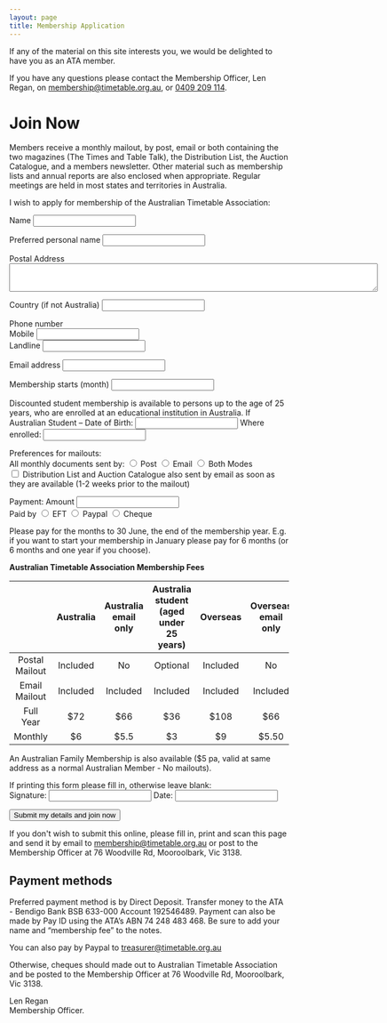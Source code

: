 ```yaml
---
layout: page
title: Membership Application
---
```

If any of the material on this site interests you, we would be delighted to have you as an ATA member.

If you have any questions please contact the Membership Officer, Len Regan, on [membership@timetable.org.au](mailto:membership@timetable.org.au), or [0409 209 114](tel:+61409209114).

# Join Now

Members receive a monthly mailout, by post, email or both containing the two magazines (The Times and Table Talk), the Distribution List,  the Auction Catalogue, and a members newsletter.  Other material such as membership lists and annual reports are also enclosed when appropriate. Regular meetings are held in most states and territories in Australia.

I wish to apply for membership of the Australian Timetable Association:

<form accept-charset="UTF-8" action="mail.php" method="POST">
  <p>Name <input type="text" name="name"><p>
  <p>Preferred personal name <input type="text" name="preferred_name"></p>
  <p>Postal Address <textarea rows="3" cols="80" name="postal_address"></textarea>
  <p>Country (if not Australia) <input type="text" name="country"></p>
  <p>Phone number<br>
     Mobile <input type="text" name="mobile"><br>
     Landline <input type="text" name="landline"><br>
  </p>
  <p>Email address <input type="email" name="email"></p>
  <p>Membership starts (month) <input type="text" name="start_month"></p>
  <p>Discounted student membership is available to persons up to the age of 25 years, who are enrolled at an educational institution in Australia. If Australian Student – Date of Birth: <input type="text" name="student_dob"> Where enrolled:  <input type="text" name="student_where">

</p>
  Preferences for mailouts:<br>
     All monthly documents sent by:
     <input type="radio" name="mailout_method" value="post"> Post
<input type="radio" name="mailout_method" value="email"> Email
<input type="radio" name="mailout_method" value="both"> Both Modes<br>
     <input type="checkbox" name="distlist" value="distlist"> Distribution List and Auction Catalogue also sent by email as soon as they are available (1-2 weeks prior to the mailout)

  Payment:  Amount <input type="text" name="amount"><br>
  Paid by <input type="radio" name="payment_type" value="EFT"> EFT
<input type="radio" name="payment_type" value="Paypal"> Paypal
<input type="radio" name="payment_type" value="Cheque"> Cheque

  Please pay for the months to 30 June, the end of the membership year. E.g. if you want to start your membership in January please pay for 6 months (or 6 months and one year if you choose).

**Australian Timetable Association Membership Fees**

  | | Australia | Australia email only| Australia student (aged under 25 years)	| Overseas | Overseas email only
  |:-:|:-:|:-:|:-:|:-:|:-:|
  | Postal Mailout | Included | No | Optional | Included | No |
  | Email Mailout | Included | Included | Included | Included | Included|
  | Full Year | $72 | $66 | $36 | $108 | $66 |
  | Monthly | $6 | $5.5 | $3 | $9 | $5.50 |

  An Australian Family Membership is also available ($5 pa, valid at same address as a normal Australian Member - No mailouts).

  If printing this form please fill in, otherwise leave blank:\
    Signature: <input type="text" name="signature"> Date: <input type="text" name="sign_date">

  <input type="hidden" name="utf8" value="✓">
  <button type="submit">Submit my details and join now</button>
</form>

If you don't wish to submit this online, please fill in, print and scan this page and send it by email to [membership@timetable.org.au](mailto:membership@timetable.org.au) or post to the Membership Officer at 76 Woodville Rd, Mooroolbark, Vic 3138.

## Payment methods

Preferred payment method is by Direct Deposit.  Transfer money to the ATA - Bendigo Bank BSB 633-000 Account 192546489. Payment can also be made by Pay ID using the ATA’s ABN 74&nbsp;248&nbsp;483&nbsp;468.  Be sure to add your name and “membership fee” to the notes.  

You can also pay by Paypal to [treasurer@timetable.org.au](mailto:treasurer@timetable.org.au)

Otherwise, cheques should made out to Australian Timetable Association and be posted to the Membership Officer at 76 Woodville Rd, Mooroolbark, Vic 3138.

Len Regan\
Membership Officer.

